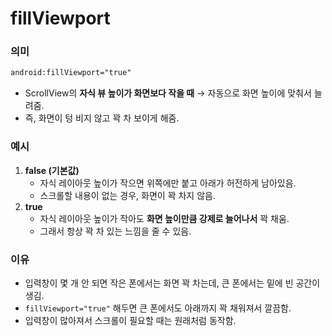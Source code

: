# fillViewport

### 의미

```xml
android:fillViewport="true"
```

- ScrollView의 **자식 뷰 높이가 화면보다 작을 때** → 자동으로 화면 높이에 맞춰서 늘려줌.
- 즉, 화면이 텅 비지 않고 꽉 차 보이게 해줌.

### 예시

1. **false (기본값)**
    - 자식 레이아웃 높이가 작으면 위쪽에만 붙고 아래가 허전하게 남아있음.
    - 스크롤할 내용이 없는 경우, 화면이 꽉 차지 않음.
2. **true**
    - 자식 레이아웃 높이가 작아도 **화면 높이만큼 강제로 늘어나서** 꽉 채움.
    - 그래서 항상 꽉 차 있는 느낌을 줄 수 있음.

### 이유

- 입력창이 몇 개 안 되면 작은 폰에서는 화면 꽉 차는데, 큰 폰에서는 밑에 빈 공간이 생김.
- `fillViewport="true"` 해두면 큰 폰에서도 아래까지 꽉 채워져서 깔끔함.
- 입력창이 많아져서 스크롤이 필요할 때는 원래처럼 동작함.
